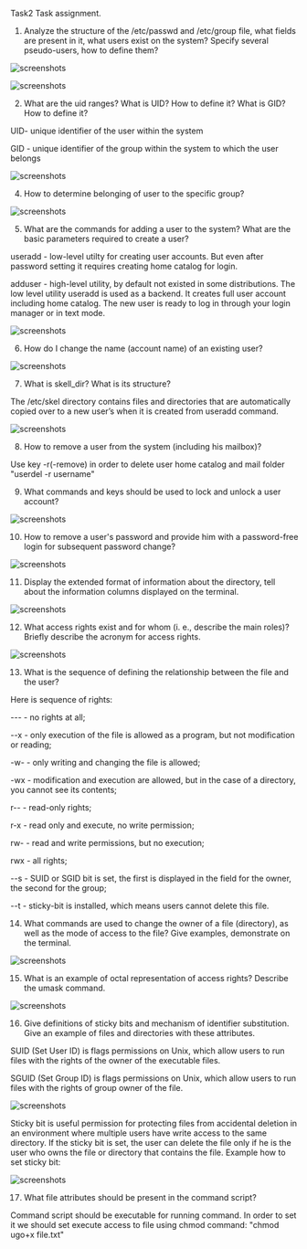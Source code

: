 Task2
Task assignment.

1) Analyze the structure of the /etc/passwd and /etc/group file, what fields are present in it, what users exist on the system? Specify several pseudo-users, how to define them?

 ![screenshots](screenshots/1.png)

 ![screenshots](screenshots/2.png)

2) What are the uid ranges? What is UID? How to define it? What is GID? How to define it?

UID- unique identifier of the user within the system

GID - unique identifier of the group within the system to which the user belongs

 ![screenshots](screenshots/3.png)

4) How to determine belonging of user to the specific group?

 ![screenshots](screenshots/4.png)

5) What are the commands for adding a user to the system? What are the basic parameters required to create a user?

useradd - low-level utilty for creating user accounts. But even after password setting it requires creating home catalog for login.

adduser - high-level utility, by default not existed in some distributions. The low level utility useradd is used as a backend.
It creates full user account including home catalog. The new user is ready to log in through your login manager or in text mode.

 ![screenshots](screenshots/5.png)

6) How do I change the name (account name) of an existing user?

 ![screenshots](screenshots/6.png)

7) What is skell_dir? What is its structure?

The /etc/skel directory contains files and directories that are automatically copied over to a new user’s when it is created from useradd command.

 ![screenshots](screenshots/7.png)

8) How to remove a user from the system (including his mailbox)?

Use key -r(-remove) in order to delete user home catalog and mail folder "userdel -r username"

9) What commands and keys should be used to lock and unlock a user account?

 ![screenshots](screenshots/8.png)

10) How to remove a user's password and provide him with a password-free login for subsequent password change?

 ![screenshots](screenshots/9.png)

11) Display the extended format of information about the directory, tell about the information columns displayed on the terminal.

 ![screenshots](screenshots/10.png)

12) What access rights exist and for whom (i. e., describe the main roles)? Briefly describe the acronym for access rights.

 ![screenshots](screenshots/11.png)

13) What is the sequence of defining the relationship between the file and the user?

Here is sequence of rights:

--- - no rights at all;

--x - only execution of the file is allowed as a program, but not modification or reading;

-w- - only writing and changing the file is allowed;

-wx - modification and execution are allowed, but in the case of a directory, you cannot see its contents;

r-- - read-only rights;

r-x - read only and execute, no write permission;

rw- - read and write permissions, but no execution;

rwx - all rights;

--s - SUID or SGID bit is set, the first is displayed in the field for the owner, the second for the group;

--t - sticky-bit is installed, which means users cannot delete this file.

14) What commands are used to change the owner of a file (directory), as well as the mode of access to the file? Give examples, demonstrate on the terminal.

 ![screenshots](screenshots/12.png)

15) What is an example of octal representation of access rights? Describe the umask command.

 ![screenshots](screenshots/13.png)

16) Give definitions of sticky bits and mechanism of identifier substitution. Give an example of files and directories with these attributes.

SUID (Set User ID) is flags permissions on Unix, which allow users to run files with the rights of the owner of the executable files.

SGUID (Set Group ID) is flags permissions on Unix, which allow users to run files with the rights of group owner of the file.
 
 ![screenshots](screenshots/14.png)

Sticky bit is useful permission for protecting files from accidental deletion in an environment where multiple users have write access to the same directory.
If the sticky bit is set, the user can delete the file only if he is the user who owns the file or directory that contains the file.
Example how to set sticky bit:

 ![screenshots](screenshots/15.png)

17) What file attributes should be present in the command script?

Command script should be executable for running command. In order to set it we should set execute access to file using chmod command:
"chmod ugo+x file.txt"
